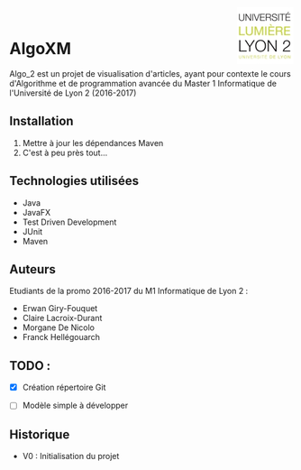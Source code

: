 <img src="./images/logo-lyon2.png" width=100 align=right>
<br>

# AlgoXM


Algo_2 est un projet de visualisation d'articles, ayant pour contexte le cours d'Algorithme
et de programmation avancée du Master 1 Informatique de l'Université de Lyon 2 (2016-2017)

## Installation

1. Mettre à jour les dépendances Maven
2. C'est à peu près tout...

## Technologies utilisées

- Java
- JavaFX
- Test Driven Development
- JUnit
- Maven



## Auteurs

Etudiants de la promo 2016-2017 du M1 Informatique de Lyon 2 :
- Erwan Giry-Fouquet
- Claire Lacroix-Durant
- Morgane De Nicolo
- Franck Hellégouarch

## TODO :

- [x] Création répertoire Git
- [ ] Modèle simple à développer


## Historique

- V0 : Initialisation du projet


